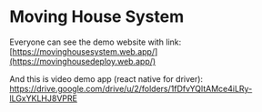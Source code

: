 # Moving House System
Everyone can see the demo website with link:
[https://movinghousesystem.web.app/](https://movinghousedeploy.web.app/)

And this is video demo app (react native for driver): 
https://drive.google.com/drive/u/2/folders/1fDfvYQltAMce4iLRy-lLGxYKLHJ8VPRE
